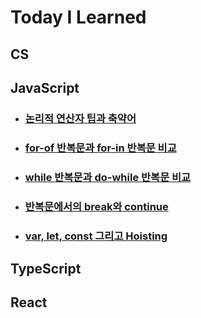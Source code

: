 # Today I Learned

## CS

## JavaScript

- ### [논리적 연산자 팁과 축약어](https://github.com/DINGUNOTE/TIL/blob/main/JavaScript/230213.md)
- ### [for-of 반복문과 for-in 반복문 비교](https://github.com/DINGUNOTE/TIL/blob/main/JavaScript/230214.md)
- ### [while 반복문과 do-while 반복문 비교](https://github.com/DINGUNOTE/TIL/blob/main/JavaScript/230214-2.md)
- ### [반복문에서의 break와 continue](https://github.com/DINGUNOTE/TIL/blob/main/JavaScript/230215.md)
- ### [var, let, const 그리고 Hoisting](https://github.com/DINGUNOTE/TIL/blob/main/JavaScript/230216.md)

## TypeScript

## React
